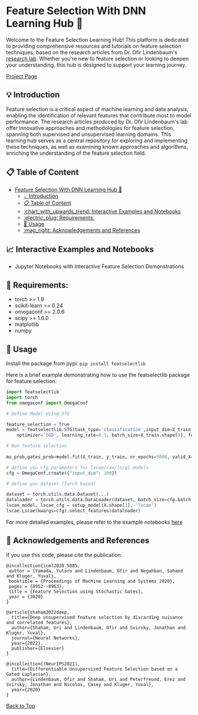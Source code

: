 # Feature Selection With DNN Learning Hub 🧠

Welcome to the Feature Selection Learning Hub! This platform is dedicated to providing comprehensive resources and tutorials on feature selection techniques, based on the research articles from Dr. Ofir Lindenbaum's [research lab](https://www.eng.biu.ac.il/lindeno/). Whether you're new to feature selection or looking to deepen your understanding, this hub is designed to support your learning journey.

[Project Page](https://yuvalaza.github.io/project-featselectlib/)

## :bulb: Introduction

Feature selection is a critical aspect of machine learning and data analysis, enabling the identification of relevant features that contribute most to model performance. The research articles produced by Dr. Ofir Lindenbaum's lab offer innovative approaches and methodologies for feature selection, spanning both supervised and unsupervised learning domains. This learning hub serves as a central repository for exploring and implementing these techniques, as well as examining known approaches and algorithms, enriching the understanding of the feature selection field.

## :clipboard: Table of Content

- [Feature Selection With DNN Learning Hub 🧠](#feature-selection-with-dnn-learning-hub-)
  - [:bulb: Introduction](#bulb-introduction)
  - [:clipboard: Table of Content](#clipboard-table-of-content)
  - [:chart\_with\_upwards\_trend: Interactive Examples and Notebooks](#chart_with_upwards_trend-interactive-examples-and-notebooks)
  - [:electric\_plug: Requirements:](#electric_plug-requirements)
  - [:hammer: Usage](#hammer-usage)
  - [:mag\_right: Acknowledgements and References](#mag_right-acknowledgements-and-references)

## :chart_with_upwards_trend: Interactive Examples and Notebooks

- Jupyter Notebooks with Interactive Feature Selection Demonstrations

## :electric_plug: Requirements:

* torch >= 1.9
* scikit-learn >= 0.24
* omegaconf >= 2.0.6
* scipy >= 1.6.0
* matplotlib
* numpy
  
  
## :hammer: Usage

Install the package from pypi:
`pip install featselectlib`

Here is a brief example demonstrating how to use the featselectlib package for feature selection:

```python
import featselectlib
import torch
from omegaconf import OmegaConf

# Define Model Using STG

feature_selection = True
model = featselectlib.STG(task_type='classification',input_dim=X_train.shape[1], output_dim=2, hidden_dims=[60, 20], activation='tanh',
    optimizer='SGD', learning_rate=0.1, batch_size=X_train.shape[0], feature_selection=feature_selection, sigma=0.5, lam=0.5, random_state=1, device='cpu') 

# Run feature selection
   
mu_prob,gates_prob=model.fit(X_train, y_train, nr_epochs=5000, valid_X=X_valid, valid_y=y_valid, print_interval=1000)

# define you cfg parameters for lscae/cae/ls/gl models
cfg = OmegaConf.create({"input_dim": 100})

# define you dataset (Torch based)

dataset = torch.utils.data.Dataset(...)
dataloader = torch.utils.data.DataLoader(dataset, batch_size=cfg.batch_size, shuffle=True, drop_last=True)
lscae_model, lscae_cfg = setup_model(X.shape[1], 'lscae')
lscae.Lscae(kwargs=cfg).select_features(dataloader)
```
For more detailed examples, please refer to the example notebooks [here](https://github.com/yuvalaza/project-featselectlib/tree/master/notebooks)

## :mag_right: Acknowledgements and References
If you use this code, please cite the publication:

```
@incollection{icml2020_5085,
 author = {Yamada, Yutaro and Lindenbaum, Ofir and Negahban, Sahand and Kluger, Yuval},
 booktitle = {Proceedings of Machine Learning and Systems 2020},
 pages = {8952--8963},
 title = {Feature Selection using Stochastic Gates},
 year = {2020}
}
```
```
@article{shaham2022deep,
  title={Deep unsupervised feature selection by discarding nuisance and correlated features},
  author={Shaham, Uri and Lindenbaum, Ofir and Svirsky, Jonathan and Kluger, Yuval},
  journal={Neural Networks},
  year={2022},
  publisher={Elsevier}
}
```
```
@incollection{(NeurIPS2021),
  title={Differentiable Unsupervised Feature Selection based on a Gated Laplacian},
  author={Lindenbaum, Ofir and Shaham, Uri and Peterfreund, Erez and Svirsky, Jonathan and Nicolas, Casey and Kluger, Yuval},
  year={2020}
}
```

[Back to Top](#clipboard-table-of-content)
